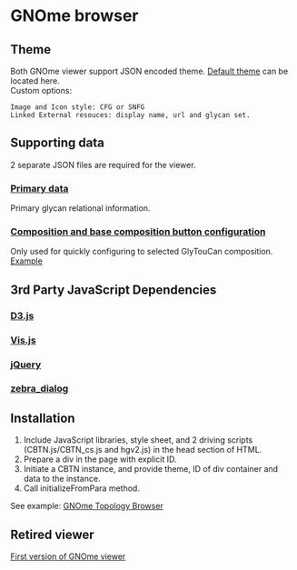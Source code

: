 # GNOme browser
## Theme
Both GNOme viewer support JSON encoded theme. [Default theme](https://github.com/glygen-glycan-data/GNOme/blob/master/JS/theme/default.json) can be located here. <BR>Custom options:
```
Image and Icon style: CFG or SNFG
Linked External resouces: display name, url and glycan set.
```

## Supporting data
2 separate JSON files are required for the viewer.
### [Primary data](https://github.com/glygen-glycan-data/GNOme/blob/master/GNOme.browser.json)
Primary glycan relational information.
### [Composition and base composition button configuration](https://github.com/glygen-glycan-data/GNOme/blob/master/GNOme.browser.composition.json)
Only used for quickly configuring to selected GlyTouCan composition. [Example](https://raw.githack.com/glygen-glycan-data/GNOme/master/GNOme.browser.html?focus=G54064OC)

## 3rd Party JavaScript Dependencies
### [D3.js](https://d3js.org/)
### [Vis.js](https://visjs.org/)
### [jQuery](https://jquery.com/)
### [zebra_dialog](https://github.com/stefangabos/Zebra_Dialog)

## Installation
1. Include JavaScript libraries, style sheet, and 2 driving scripts (CBTN.js/CBTN_cs.js and hgv2.js) in the head section of HTML.
2. Prepare a div in the page with explicit ID.
3. Initiate a CBTN instance, and provide theme, ID of div container and data to the instance.
4. Call initializeFromPara method.

See example: [GNOme Topology Browser](https://github.com/glygen-glycan-data/GNOme/blob/master/GNOme.browser.html)

## Retired viewer
[First version of GNOme viewer](https://rawcdn.githack.com/glygen-glycan-data/GNOme/3df5b91aaafcc83fe24b14103d7288822200830d/GNOme.browser.old.html)
